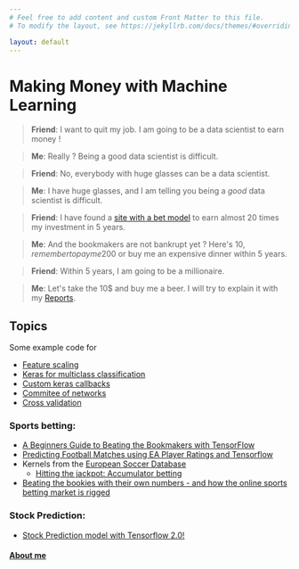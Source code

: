 ```yaml
---
# Feel free to add content and custom Front Matter to this file.
# To modify the layout, see https://jekyllrb.com/docs/themes/#overriding-theme-defaults

layout: default
---
```

# Making Money with Machine Learning

> __Friend__: I want to quit my job. I am going to be a data scientist to earn money !

> __Me__: Really ? Being a good data scientist is difficult.

> __Friend__: No, everybody with huge glasses can be a data scientist.

> __Me__: I have huge glasses, and I am telling you being a *good* data scientist is difficult.

> __Friend__: I have found a [site with a bet model](https://www.kaggle.com/sashchernuh/hitting-the-jackpot-tuned-x6) to earn almost 20 times my investment in 5 years.

> __Me__: And the bookmakers are not bankrupt yet ? Here's 10$, remember to pay me 200$ or buy me an expensive dinner within 5 years.

> __Friend__: Within 5 years, I am going to be a millionaire.

> __Me__: Let's take the 10$ and buy me a beer. I will try to explain it with my [Reports](blog.html).

## Topics

Some example code for 
- [Feature scaling](https://github.com/Gearlux/football-predictor/blob/master/revamped.ipynb)
- [Keras for multiclass classification](https://github.com/Gearlux/football-predictor/blob/master/revamped.ipynb)
- [Custom keras callbacks](https://github.com/Gearlux/football-predictor/blob/master/revamped.ipynb)
- [Commitee of networks](https://github.com/Gearlux/football-predictor/blob/master/revamped.ipynb)
- [Cross validation](https://github.com/Gearlux/football-predictor/blob/master/revamped.ipynb)

### Sports betting:
* [A Beginners Guide to Beating the Bookmakers with TensorFlow](https://andrew.carterlunn.co.uk/programming/2018/02/20/beating-the-bookmakers-with-tensorflow.html)
* [Predicting Football Matches using EA Player Ratings and Tensorflow](https://towardsdatascience.com/predicting-premier-league-odds-from-ea-player-bfdb52597392)
* Kernels from the [European Soccer Database](https://www.kaggle.com/hugomathien/soccer)
  * [Hitting the jackpot: Accumulator betting](https://www.kaggle.com/sadz2201/hitting-the-jackpot-accumulator-betting)
* [Beating the bookies with their own numbers - and how the online sports betting market is rigged](https://arxiv.org/abs/1710.02824)
 
### Stock Prediction:
* [Stock Prediction model with Tensorflow 2.0!](https://colab.research.google.com/drive/1XBP0Zh8K4g_n0A2p1UlGFf3dij0EX_Kt)

#### [About me](about.html)